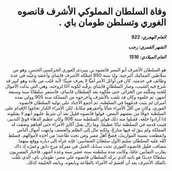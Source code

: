 <h1 dir="rtl">وفاة السلطان المملوكي الأشرف قانصوه الغوري وتسلطن طومان باي .</h1>

<h5 dir="rtl">العام الهجري:  922

الشهر القمري: رجب

العام الميلادي: 1516</h5>

<p dir="rtl">هو السلطان الأشرف أبو النصر قانصوه بن بيبردى الغوري الجركسي الجنس, وهو من سلاطين المماليك البرجية. ولِدَ سنة 850 امتلكه الأشرف قايتباي وأعتقه وعيَّنه في عدة وظائف في خدمته. كان في أوائل الأمر أميًّا لا يعرف شيئًا؛ لأنه جُلب من بلاده وهو كبير قد شَرَع فيه الشيب، وصار السلطان قايتباي يرقِّيه لكونه أخًا لزوجته، وهي التي بذلت الأموال للجند ومكَّنَته من الخزائن حتى ملَّكوه بعد السلطان قايتباي، فاستمر سلطانًا سنة وسبعة أشهر، ثم خلعوه وكان قد تلقب بالأشرف وأخرجوه من المملكة سنة 905 وولي بعده أميران لم يثبت قدمُهما في السلطنة، ثم أجمع الأجناد على تولية السلطان قانصوه الغوري، وكان من أقَلِّ الأمراء شأنًا وأحقرهم مكانةً، لكن الأمراء الكبار تحامَوا الإقدام على السلطنة خوفًا من بعضهم البعض، فولوا قانصوه فقَبِلَ بعد أن شرَطَ عليهم أنهم لا يقتلونه إذا أرادوا خلعَه، فقبلوا منه ذلك فولي السلطنة سنة 906 وكان عظيم الدهاء قويَّ التدبير، فثبت قدمه في السلطنة ثباتًا عظيمًا، وما زال يقتل أكابِرَ الأمراء حتى أفناهم وصَفَت له المملكة ولم يبقَ له فيها منازعٌ، ولكنه مال إلى الظلم والعسف وانتهب أموال الناس وانقطعت بسببه المواريثُ، فضجَّ أهلُ مصر ومَن تحت طاعتِه؛ مِن أخذِه لأموالهم، فسلط الله عليه السلطان سليم الأول سلطانَ العثمانيين؛ فإنه غزاه إلى دياره ووقع بينهما مصاف، فقُتِل قانصوه الغوري تحت سنابك الخيل في معركةِ مرج دابق وعمرُه إذ ذاك يقارب الثمانين عامًا، وكانت مدة سلطنته ستة عشر سنة وعدة أشهر، فاختار المصريون سلطانًا جديدًا هو نائبه الذي تركه السلطان قانصوه على مصر: طومان باي، الذي تلقَّب بالملك الأشرف بعد أن أقسَمَ له الأمراء بالطاعة وبايعوه، وبايعه الخليفة كذلك.</p></br>
